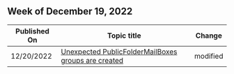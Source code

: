 <!-- This file is generated automatically each week. Changes made to this file will be overwritten.-->



## Week of December 19, 2022


| Published On |Topic title | Change |
|------|------------|--------|
| 12/20/2022 | [Unexpected PublicFolderMailBoxes groups are created](/exchange/troubleshoot/administration/publicfoldermailboxes-dynamic-distribution-groups) | modified |
